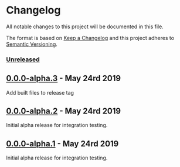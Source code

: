 # Changelog

All notable changes to this project will be documented in this file.

The format is based on [Keep a Changelog](http://keepachangelog.com/en/1.0.0/)
and this project adheres to [Semantic Versioning](http://semver.org/spec/v2.0.0.html).

### [Unreleased][HEAD]

## [0.0.0-alpha.3] - May 24rd 2019

Add built files to release tag

## [0.0.0-alpha.2] - May 24rd 2019

Initial alpha release for integration testing.

## [0.0.0-alpha.1] - May 24rd 2019

Initial alpha release for integration testing.

[0.0.0-alpha.3]: https://github.com/Esri/arcgis-rest-js/compare/v0.0.0-alpha.2...v0.0.0-alpha.3 "v0.0.0-alpha.3"
[0.0.0-alpha.2]: https://github.com/Esri/arcgis-rest-js/compare/v0.0.0-alpha.1...v0.0.0-alpha.2 "v0.0.0-alpha.2"
[0.0.0-alpha.1]: https://github.com/Esri/arcgis-rest-js/compare/dafb2312835ec6fef134d0d2b20aabd1dfe907cf...v0.0.0-alpha.1 "v0.0.0-alpha.1"
[HEAD]: https://github.com/ArcGIS/calcite-components/compare/v0.0.0-alpha.1...HEAD "Unreleased Changes"
